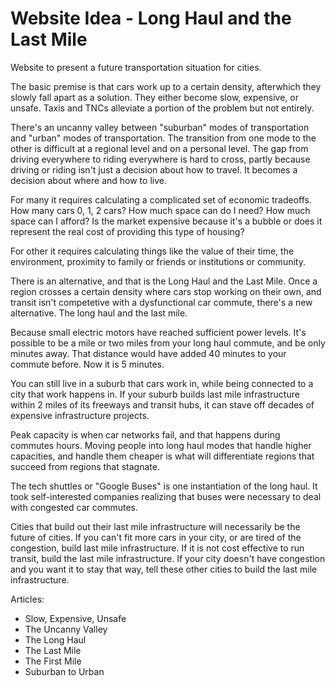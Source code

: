 # Website Idea - Long Haul and the Last Mile

Website to present a future transportation situation for cities.

The basic premise is that cars work up to a certain density, afterwhich they slowly fall apart as a solution. They either become slow, expensive, or unsafe. Taxis and TNCs alleviate a portion of the problem but not entirely. 

<aside>

There's an uncanny valley between "suburban" modes of transportation and "urban" modes of transportation. The transition from one mode to the other is difficult at a regional level and on a personal level. The gap from driving everywhere to riding everywhere is hard to cross, partly because driving or riding isn't just a decision about how to travel. It becomes a decision about where and how to live. 

For many it requires calculating a complicated set of economic tradeoffs. How many cars 0, 1, 2 cars? How much space can do I need? How much space can I afford? Is the market expensive because it's a bubble or does it represent the real cost of providing this type of housing?

For other it requires calculating things like the value of their time, the environment, proximity to family or friends or institutions or community.

</aside>

There is an alternative, and that is the Long Haul and the Last Mile. Once a region crosses a certain density where cars stop working on their own, and transit isn't competetive with a dysfunctional car commute, there's a new alternative. The long haul and the last mile. 

<aside>

Because small electric motors have reached sufficient power levels. It's possible to be a mile or two miles from your long haul commute, and be only minutes away. That distance would have added 40 minutes to your commute before. Now it is 5 minutes. 

You can still live in a suburb that cars work in, while being connected to a city that work happens in. If your suburb builds last mile infrastructure within 2 miles of its freeways and transit hubs, it can stave off decades of expensive infrastructure projects. 

Peak capacity is when car networks fail, and that happens during commutes hours. Moving people into long haul modes that handle higher capacities, and handle them cheaper is what will differentiate regions that succeed from regions that stagnate.

The tech shuttles or "Google Buses" is one instantiation of the long haul. It took self-interested companies realizing that buses were necessary to deal with congested car commutes.

</aside>

Cities that build out their last mile infrastructure will necessarily be the future of cities. If you can't fit more cars in your city, or are tired of the congestion, build last mile infrastructure. If it is not cost effective to run transit, build the last mile infrastructure. If your city doesn't have congestion and you want it to stay that way, tell these other cities to build the last mile infrastructure.

Articles:

- Slow, Expensive, Unsafe
- The Uncanny Valley
- The Long Haul
- The Last Mile
- The First Mile
- Suburban to Urban